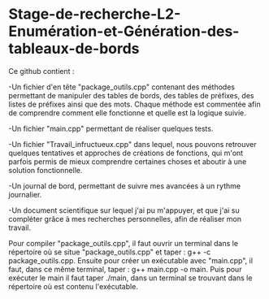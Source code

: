 # Stage-de-recherche-L2-Enumération-et-Génération-des-tableaux-de-bords

Ce github contient : 

-Un fichier d'en tête "package_outils.cpp" contenant des méthodes permettant de manipuler des tables de bords, des tables de préfixes, des listes de préfixes ainsi   que des mots.
  Chaque méthode est commentée afin de comprendre comment elle fonctionne et quelle est la logique suivie.

-Un fichier "main.cpp" permettant de réaliser quelques tests.

-Un fichier "Travail_infructueux.cpp" dans lequel, nous pouvons retrouver quelques tentatives et approches de créations de fonctions, qui m'ont parfois permis de     mieux comprendre certaines choses et aboutir à une solution fonctionnelle.

-Un journal de bord, permettant de suivre mes avancées à un rythme journalier.

-Un document scientifique sur lequel j'ai pu m'appuyer, et que j'ai su compléter grâce à mes recherches personnelles, afin de réaliser mon travail. 


Pour compiler "package_outils.cpp", il faut ouvrir un terminal dans le répertoire où se situe "package_outils.cpp" et taper : g++ -c package_outils.cpp.
Ensuite pour créer un exécutable avec "main.cpp", il faut, dans ce même terminal, taper : g++ main.cpp -o main.
Puis pour exécuter le main il faut taper ./main, dans un terminal se trouvant dans le répertoire où est contenu l'exécutable.
